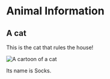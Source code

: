 # Animal Information

## A cat

This is the cat that rules the house!

![A cartoon of a cat](../cat.png)

Its name is Socks.
